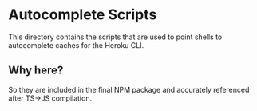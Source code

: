 Autocomplete Scripts
==========

This directory contains the scripts that are used to point shells to autocomplete caches for the Heroku CLI.

## Why here?
So they are included in the final NPM package and accurately referenced after TS->JS compilation.
